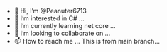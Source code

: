 - 👋 Hi, I’m @Peanuter6713
- 👀 I’m interested in C# ...
- 🌱 I’m currently learning net core ...
- 💞️ I’m looking to collaborate on ...
- 📫 How to reach me ...
This is from main branch...
<!---
Peanuter6713/Peanuter6713 is a ✨ special ✨ repository because its `README.md` (this file) appears on your GitHub profile.
You can click the Preview link to take a look at your changes.
--->
